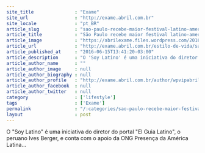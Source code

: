 ```yaml
---
site_title               : "Exame"
site_url                 : "http://exame.abril.com.br"
site_locale              : "pt_BR"
article_slug             : "sao-paulo-recebe-maior-festival-latino-americano-do-brasil"
article_title            : "São Paulo recebe maior festival latino-americano do Brasil"
article_image            : "https://abrilexame.files.wordpress.com/2016/09/size_960_16_9_soy-latino-maior-festival-latino-americano-em-sp.jpg?quality=70&strip=all&w=960"
article_url              : "http://exame.abril.com.br/estilo-de-vida/sao-paulo-recebe-maior-festival-latino-americano-do-brasil/"
article_published_at     : "2016-06-15T13:41:20-03:00"
article_description      : "O 'Soy Latino' é uma iniciativa do diretor do portal 'El Guia Latino', o peruano Ives Berger, e conta com o apoio da ONG Presença da América Latina..."
article_author_name      : ""
article_author_image     : null
article_author_biography : null
article_author_profile   : "http://exame.abril.com.br/author/wpvipabril/"
article_author_facebook  : null
article_author_twitter   : null
category                 : ['lifestyle']
tags                     : ['Exame']
permalink                : "/:categories/sao-paulo-recebe-maior-festival-latino-americano-do-brasil/"
layout                   : post
---
```


O "Soy Latino" é uma iniciativa do diretor do portal "El Guia Latino", o peruano Ives Berger, e conta com o apoio da ONG Presença da América Latina...
